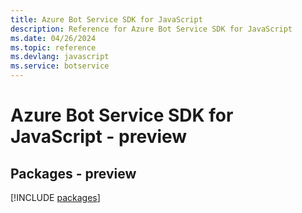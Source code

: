 ```yaml
---
title: Azure Bot Service SDK for JavaScript
description: Reference for Azure Bot Service SDK for JavaScript
ms.date: 04/26/2024
ms.topic: reference
ms.devlang: javascript
ms.service: botservice
---
```

# Azure Bot Service SDK for JavaScript - preview
## Packages - preview
[!INCLUDE [packages](bot-service-index.md)]